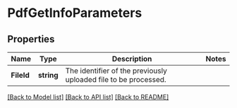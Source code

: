 # PdfGetInfoParameters

## Properties

Name | Type | Description | Notes
------------ | ------------- | ------------- | -------------
**FileId** | **string** | The identifier of the previously uploaded file to be processed. | 

[[Back to Model list]](../README.md#documentation-for-models) [[Back to API list]](../README.md#documentation-for-api-endpoints) [[Back to README]](../README.md)


